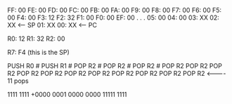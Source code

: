 FF: 00 
FE: 00
FD: 00
FC: 00
FB: 00
FA: 00
F9: 00
F8: 00
F7: 00
F6: 00 
F5: 00 
F4: 00 
F3: 12 
F2: 32 
F1: 00
F0: 00
EF: 00
.
.
.
05: 00
04: 00
03: XX
02: XX <-- SP
01: XX 
00: XX <-- PC 


R0: 12
R1: 32
R2: 00

R7: F4 (this is the SP)

PUSH R0 #
PUSH R1 #
POP R2 #
POP R2 #
POP R2 #
POP R2
POP R2
POP R2
POP R2
POP R2
POP R2
POP R2
POP R2
POP R2
POP R2
POP R2 <---- 11 pops



 1111 1111
+0000 0001
 0000 0000
11111 1111